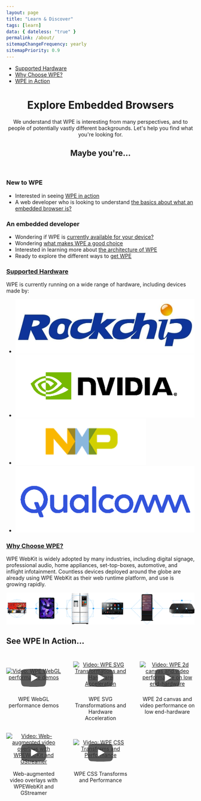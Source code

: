 ```yaml
---
layout: page
title: "Learn & Discover"
tags: [learn]
data: { dateless: "true" }
permalink: /about/
sitemapChangeFrequency: yearly
sitemapPriority: 0.9
--- 
```

<style>
@media (min-width: 30rem) {
	#wpe-in-action {
		display:grid;
		grid-template-columns: 1fr 1fr;
		justify-items:center;
		grid-gap: 1rem 2rem;
		text-align: center;
	}
}
@media (min-width: 60rem) {
	#wpe-in-action {
		grid-template-columns: 1fr 1fr 1fr;
	}
}
</style>

  <style>
    .related-card {
      min-height: 10rem;
      border: 1px solid gray;
      border-radius: 10%;
      margin:  1rem;
      text-align:  center;
    }

lazy-youtube iframe,
lazy-youtube img {
  max-width: 100%;
}

lazy-youtube a {
  display: grid;
  justify-items: center;
  width: 100%;
  align-items: center;
  grid-template-columns: 1fr;
  grid-template-rows: 1fr;
}

lazy-youtube a:hover {
  text-decoration: none;
}

/*
lazy-youtube a:hover span {
  background-color: white;
}
*/

lazy-youtube a > * {
  grid-row: 1;
  grid-column: 1;
  display: block;
}
lazy-youtube a > span {
  z-index: 2;
  width: 68px;
  color: transparent;
  height: 48px;
  cursor: pointer;
  transform: translate3d(-50%, -50%, 0);
  margin-top: 68px;
  margin-left: 68px;
  z-index: 1;
  background-color: transparent;
  /* YT's actual play button svg */
  background-image: url('data:image/svg+xml;utf8,<svg xmlns="http://www.w3.org/2000/svg" version="1.1" viewBox="0 0 68 48"><path fill="%23f00" fill-opacity="0.8" d="M66.52,7.74c-0.78-2.93-2.49-5.41-5.42-6.19C55.79,.13,34,0,34,0S12.21,.13,6.9,1.55 C3.97,2.33,2.27,4.81,1.48,7.74C0.06,13.05,0,24,0,24s0.06,10.95,1.48,16.26c0.78,2.93,2.49,5.41,5.42,6.19 C12.21,47.87,34,48,34,48s21.79-0.13,27.1-1.55c2.93-0.78,4.64-3.26,5.42-6.19C67.94,34.95,68,24,68,24S67.94,13.05,66.52,7.74z"></path><path d="M 45,24 27,14 27,34" fill="%23fff"></path></svg>');
  filter: grayscale(100%);
  transition: filter .1s cubic-bezier(0, 0, 0.2, 1);
  border: none;
}


#demos .btn { display: none; }

@media (min-width: 992px) {
  #demos .scroller {
   overflow-x: hidden;
   display: flex;
  }

  #demos .btn {
    display: grid;
    align-content: center;
    z-index: 1;
    box-shadow: none;
  } 

  #demos .btn > span {
    display: grid;
    width: 2rem;
    height: 2rem;
    align-content: center;
  }

  #demos.initialized .btn {
     visibility: visible;
  }
</style>
<script>
    document.addEventListener("DOMContentLoaded", () => {
      let vids = [...document.querySelectorAll('#demos .item > *')];
      let i=0;

      function stopVideos() {
        vids.forEach((vid) => {
          if (vid._player) {
            vid._player.pauseVideo()
          }
        })
      }

      let demos = document.getElementById('demos');
      if (demos) demos.classList.add('initialized');
    })

    class LazyYTElementLite extends HTMLElement {

      connectedCallback() {
        let hash = this.getAttribute('hash')
        let element = this;
        element.innerHTML = `
        <div><a href=https://www.youtube-nocookie.com/embed/${hash}?autoplay=1><img src=https://img.youtube.com/vi/${hash}/hqdefault.jpg alt='Video: ${this.getAttribute('title')}'><span>▶</span></a>
        <div>${this.getAttribute('title')}</div>
      </div>` /*
        */
        element.addEventListener('click', (evt) => {
          element._player = new YT.Player(element.firstElementChild, {
              height: '315',
              width: '560',
              videoId: hash,
              playerVars: { 'autoplay': 1 }
            });
            evt.preventDefault()
        })
      }
    }

    var tag = document.createElement('script');
    tag.src = "https://www.youtube.com/iframe_api";
    var firstScriptTag = document.getElementsByTagName('script')[0];
    firstScriptTag.parentNode.insertBefore(tag, firstScriptTag);

    function onYouTubeIframeAPIReady() {
      customElements.define('lazy-youtube', LazyYTElementLite);
    }
  </script>

<nav class="sidebar">
<ul>
<li><a href="/about/supported-hardware.html">Supported Hardware</a></li>
<li><a href="/about/a-good-choice.html">Why Choose WPE?</a></li>
<li><a href="#wpe-in-action">WPE in Action</a></li>
</ul>
</nav>


<header class="page">

# Explore Embedded Browsers

We understand that WPE is interesting from many perspectives, and to people of potentially vastly different backgrounds. Let's help you find what you're looking for.

## Maybe you're…

</header>
<section class="full-bleed c2">

<div>

### New to WPE

<ul class="arrows">
<li>Interested in seeing <a href="#wpe-in-action">WPE in action</a></li>
<li>A web developer who is looking to understand <a href="what-is-embedded.html">the basics about what an embedded browser is?</a></li>
</ul>
</div>
<div>

### An embedded developer

<ul class="arrows">
<li>Wondering if WPE is <a href="/about/supported-hardware.html">currently available for your device?</a></li>
<li>Wondering <a href="/about/a-good-choice.html">what makes WPE a good choice</a></li>
<li>Interested in learning more about <a href="/about/architecture.html">the architecture of WPE</a></li>
<li>Ready to explore the different ways to <a href="get-wpe.html">get WPE</a></li>
</ul>

</div>
</section>

<div>
<h3><a href="/about/supported-hardware.html">Supported Hardware</a></h3>
<p>WPE is currently running on a wide range of hardware, including devices made by:</p>
<ul class="gallery c4">
<li><img src="/assets/img/logo-rockchip@2x.png" alt=""></li>
<li><img src="/assets/img/logo-nvidia@2x.png" alt=""></li>
<li><img src="/assets/img/logo-nxp@2x.png" alt=""></li>
<li><img src="/assets/img/logo-qualcomm@2x.png" alt=""></li>
</ul>
</div>

<div class="dotsep">
<h3><a href="/about/a-good-choice.html">Why Choose WPE?</a></h3>
<p>WPE WebKit is widely adopted by many industries, including digital signage, professional audio, home appliances, set-top-boxes, automotive, and inflight infotainment. Countless devices deployed around the globe are already using WPE WebKit as their web runtime platform, and use is growing rapidly.</p>
<img src="/assets/img/WhyChooseWPE-ExploreLand.png" alt="">
</div>

<div class="dotsep">

## See WPE In Action…
<div class="container text-center my-auto" id="wpe-in-action">
	<div class="item">
  		<lazy-youtube hash="bg6yCx7VdPY" title="WPE WebGL performance demos">
			<div>
				<a href="https://www.youtube-nocookie.com/embed/bg6yCx7VdPY?autoplay=1"><img src="https://img.youtube.com/vi/bg6yCx7VdPY/hqdefault.jpg" alt="Video: WPE WebGL performance demos"><span>▶</span></a>
				<div>WPE WebGL performance demos</div>
			</div>
		</lazy-youtube>
	</div>
	<div class="item">
		<lazy-youtube hash="Nz2Y8HGdZDE" title="WPE SVG Transformations and Hardware Acceleration">
	  		<div>
	  			<a href="https://www.youtube-nocookie.com/embed/Nz2Y8HGdZDE?autoplay=1"><img src="https://img.youtube.com/vi/Nz2Y8HGdZDE/hqdefault.jpg" alt="Video: WPE SVG Transformations and Hardware Acceleration"><span>▶</span></a>
				<div>WPE SVG Transformations and Hardware Acceleration</div>
			</div>
		</lazy-youtube>
	</div>
	<div class="item">
  		<lazy-youtube hash="_X_23cb8l6o" title="WPE 2d canvas and video performance on low end-hardware">
  			<div>
  				<a href="https://www.youtube-nocookie.com/embed/_X_23cb8l6o?autoplay=1"><img src="https://img.youtube.com/vi/_X_23cb8l6o/hqdefault.jpg" alt="Video: WPE 2d canvas and video performance on low end-hardware"><span>▶</span></a>
  				<div>WPE 2d canvas and video performance on low end-hardware</div>
			</div>
		</lazy-youtube>
	</div>
	<div class="item">
  		<lazy-youtube hash="QNZJYOuVGiE" title="Web-augmented video overlays with WPEWebKit and GStreamer">
			<div>
				<a href="https://www.youtube-nocookie.com/embed/QNZJYOuVGiE?autoplay=1"><img src="https://img.youtube.com/vi/QNZJYOuVGiE/hqdefault.jpg" alt="Video: Web-augmented video overlays with WPEWebKit and GStreamer"><span>▶</span></a>
				<div>Web-augmented video overlays with WPEWebKit and GStreamer</div>
			</div>
		</lazy-youtube>
	</div>
	<div class="item">
  		<lazy-youtube hash="0L8Fv7sswSk" title="WPE CSS Transforms and Performance">
			<div>
				<a href="https://www.youtube-nocookie.com/embed/0L8Fv7sswSk?autoplay=1"><img src="https://img.youtube.com/vi/0L8Fv7sswSk/hqdefault.jpg" alt="Video: WPE CSS Transforms and Performance"><span>▶</span></a>
				<div>WPE CSS Transforms and Performance</div>
			</div>
		</lazy-youtube>
	</div>
</div>

</div>
